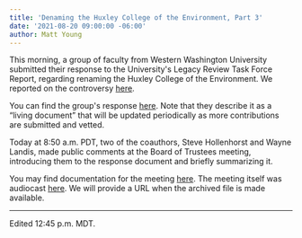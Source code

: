 ```yaml
---
title: 'Denaming the Huxley College of the Environment, Part 3'
date: '2021-08-20 09:00:00 -06:00'
author: Matt Young
---
```


This morning, a group of faculty from Western Washington University submitted  their response to the University's Legacy Review Task Force Report, regarding renaming the Huxley College of the Environment. We reported on the controversy <a href="https://pandasthumb.org/archives/2021/08/thhuxley-2.html">here</a>. 

You can find the group's response <a href="https://huxley.wwu.edu/response-legacy-review-task-force-report">here</a>. Note that they describe it as a “living document” that will be updated periodically as more contributions are submitted and vetted. 
 
Today at 8:50 a.m. PDT, two of the coauthors, Steve Hollenhorst and Wayne Landis, made public comments at the Board of Trustees meeting, introducing them to the response document and briefly summarizing it.

You may find documentation for the meeting <a href="https://trustees.wwu.edu/meeting-materials">here</a>. The meeting itself was audiocast <a href="https://wp.wwu.edu/live/">here</a>. We will provide a URL when the archived file is made available.

-----

Edited 12:45 p.m. MDT.
